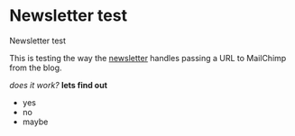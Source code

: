 ---
---

# Newsletter test

Newsletter test

This is testing the way the [newsletter](http://nymag.com/newsletters/) handles passing a URL to MailChimp from the blog.

_does it work?_
**lets find out**

- yes
- no
- maybe

